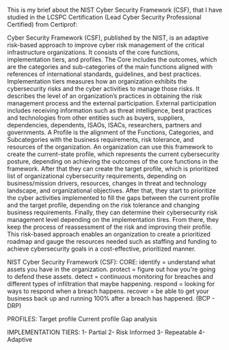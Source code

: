This is my brief about the NIST Cyber Security Framework (CSF), that I have studied in the LCSPC Certification (Lead Cyber Security Professional Certified) from Certiprof:

Cyber Security Framework (CSF), published by the NIST, is an adaptive risk-based approach to improve cyber risk management of the critical infrastructure organizations. It consists of the core functions, implementation tiers, and profiles. The Core includes the outcomes, which are the categories and sub-categories of the main functions aligned with references of international standards, guidelines, and best practices. Implementation tiers measures how an organization exhibits the cybersecurity risks and the cyber activities to manage those risks. It describes the level of an organization’s practices in obtaining the risk management process and the external participation. External participation includes receiving information such as threat intelligence, best practices and technologies from other entities such as buyers, suppliers, dependencies, dependents, ISAOs, ISACs, researchers, partners and governments.
A Profile is the alignment of the Functions, Categories, and Subcategories with the business requirements, risk tolerance, and resources of the organization. An organization can use this framework to create the current-state profile, which represents the current cybersecurity posture, depending on achieving the outcomes of the core functions in the framework. After that they can create the target profile, which is prioritized list of organizational cybersecurity requirements, depending on business/mission drivers, resources, changes in threat and technology landscape, and organizational objectives. After that, they start to prioritize the cyber activities implemented to fill the gaps between the current profile and the target profile, depending on the risk tolerance and changing business requirements. Finally, they can determine their cybersecurity risk management level depending on the implementation tires. From there, they keep the process of reassessment of the risk and improving their profile.
This risk-based approach enables an organization to create a prioritized roadmap and gauge the resources needed such as staffing and funding to achieve cybersecurity goals in a cost-effective, prioritized manner.
 
NIST Cyber Security Framework (CSF):
CORE:
identify = understand what assets you have in the organization.
protect = figure out how you're going to defend these assets.
detect = continuous monitoring for breaches and different types of infiltration that maybe happening.
 respond = looking for ways to respond when a breach happens.
 recover = be able to get your business back up and running 100% after a breach has happened. (BCP - DRP)

PROFILES:
Target profile
 Current profile
 Gap analysis

IMPLEMENTATION TIERS:
 1- Partial
 2- Risk Informed
 3- Repeatable
 4- Adaptive
